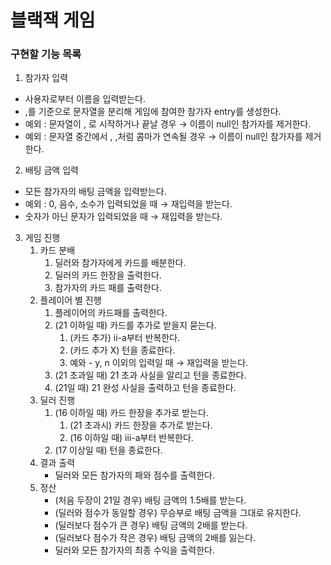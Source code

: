 # 블랙잭 게임

### 구현할 기능 목록

1. 참가자 입력
- 사용자로부터 이름을 입력받는다.
- ,를 기준으로 문자열을 분리해 게임에 참여한 참가자 entry를 생성한다.
- 예외 : 문자열이 , 로 시작하거나 끝날 경우 → 이름이 null인 참가자를 제거한다.
- 예외 : 문자열 중간에서 , ,처럼 콤마가 연속될 경우 → 이름이 null인 참가자를 제거한다.

2. 배팅 금액 입력
- 모든 참가자의 배팅 금액을 입력받는다.
- 예외 : 0, 음수, 소수가 입력되었을 때 → 재입력을 받는다.
- 숫자가 아닌 문자가 입력되었을 때 → 재입력을 받는다.

3. 게임 진행
    1. 카드 분배
        1. 딜러와 참가자에게 카드를 배분한다.
        2. 딜러의 카드 한장을 출력한다.
        3. 참가자의 카드 패를 출력한다.            
    2. 플레이어 별 진행
        1. 플레이어의 카드패를 출력한다.
        2. (21 이하일 때) 카드를 추가로 받을지 묻는다.
            1. (카드 추가) ii-a부터 반복한다.
            2. (카드 추가 X) 턴을 종료한다.
            3. 예와 - y, n 이외의 입력일 때 → 재입력을 받는다.
        5. (21 초과일 때) 21 초과 사실을 알리고 턴을 종료한다.
        6. (21일 때) 21 완성 사실을 출력하고 턴을 종료한다.
    3. 딜러 진행
        1. (16 이하일 때) 카드 한장을 추가로 받는다.
            1. (21 초과시) 카드 한장을 추가로 받는다.
            2. (16 이하일 때) iii-a부터 반복한다.
        2. (17 이상일 때) 턴을 종료한다.
    4. 결과 출력
        - 딜러와 모든 참가자의 패와 점수를 출력한다.
    5. 정산
        - (처음 두장이 21일 경우) 배팅 금액의 1.5배를 받는다.
        - (딜러와 점수가 동일할 경우) 무승부로 배팅 금액을 그대로 유지한다.
        - (딜러보다 점수가 큰 경우) 배팅 금액의 2배를 받는다.
        - (딜러보다 점수가 작은 경우) 배팅 금액의 2배를 잃는다.
        - 딜러와 모든 참가자의 최종 수익을 출력한다.